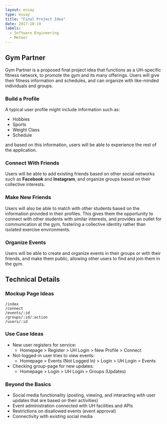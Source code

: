 ```yaml
---
layout: essay
type: essay
title: "Final Project Idea"
date: 2017-10-19
labels:
  - Software Engineering
  - Meteor
---
```


## Gym Partner

Gym Partner is a proposed final project idea that functions as a UH-specific fitness network, to promote the gym and its many offerings. Users will give their fitness information and schedules, and can organize with like-minded individuals and groups.

### Build a Profile

A typical user profile might include information such as:
 
- Hobbies
- Sports
- Weight Class
- Schedule

and based on this information, users will be able to experience the rest of the application.

### Connect With Friends

Users will be able to add existing friends based on other social networks such as **Facebook** and **Instagram**, and organize groups based on their collective interests.

### Make New Friends

Users will also be able to match with other students based on the information provided in their profiles. This gives them the opportunity to connect with other students with similar interests, and provides an outlet for communication at the gym, fostering a collective identity rather than isolated exercise environments.

### Organize Events

Users will be able to create and organize events in their groups or with their friends, and make them public, allowing other users to find and join them in the gym.

## Technical Details

### Mockup Page Ideas

```
/index
/connect
/events/:id
/groups/:id/:action
/users/:id
```

### Use Case Ideas

- New user registers for service: 
	- Homepage > Register > UH Login > New Profile > Connect
- Not-logged-in user tries to view events: 
	- Homepage > Events (Not Logged In) > Login > UH Login > Events
- Checking group-page for new updates: 
	- Homepage > Login > UH Login > Groups (Updates)

### Beyond the Basics

- Social media functionality (posting, viewing, and interacting with user updates that are based on their activities)
- Event administration connected with UH facilities and APIs
- Restrictions on disallowed events (event approval)
- Connectivity with existing social media

